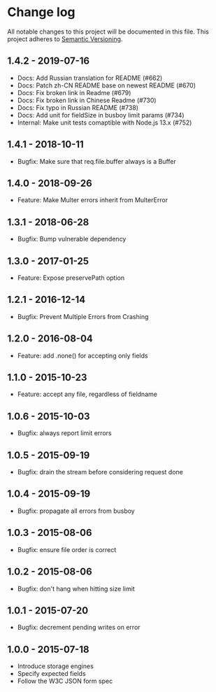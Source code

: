 # Change log

All notable changes to this project will be documented in this file.
This project adheres to [Semantic Versioning](http://semver.org/).

## 1.4.2 - 2019-07-16

- Docs: Add Russian translation for README (#662)
- Docs: Patch zh-CN README base on newest README (#670)
- Docs: Fix broken link in Readme (#679)
- Docs: Fix broken link in Chinese Readme (#730)
- Docs: Fix typo in Russian README (#738)
- Docs: Add unit for fieldSize in busboy limit params (#734)
- Internal: Make unit tests comaptible with Node.js 13.x (#752)

## 1.4.1 - 2018-10-11

- Bugfix: Make sure that req.file.buffer always is a Buffer

## 1.4.0 - 2018-09-26

- Feature: Make Multer errors inherit from MulterError

## 1.3.1 - 2018-06-28

- Bugfix: Bump vulnerable dependency

## 1.3.0 - 2017-01-25

- Feature: Expose preservePath option

## 1.2.1 - 2016-12-14

- Bugfix: Prevent Multiple Errors from Crashing

## 1.2.0 - 2016-08-04

- Feature: add .none() for accepting only fields

## 1.1.0 - 2015-10-23

- Feature: accept any file, regardless of fieldname

## 1.0.6 - 2015-10-03

- Bugfix: always report limit errors

## 1.0.5 - 2015-09-19

- Bugfix: drain the stream before considering request done

## 1.0.4 - 2015-09-19

- Bugfix: propagate all errors from busboy

## 1.0.3 - 2015-08-06

- Bugfix: ensure file order is correct

## 1.0.2 - 2015-08-06

- Bugfix: don't hang when hitting size limit

## 1.0.1 - 2015-07-20

- Bugfix: decrement pending writes on error

## 1.0.0 - 2015-07-18

- Introduce storage engines
- Specify expected fields
- Follow the W3C JSON form spec
